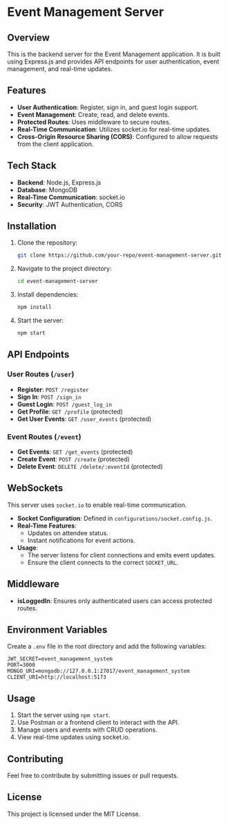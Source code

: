 # Event Management Server

## Overview
This is the backend server for the Event Management application. It is built using Express.js and provides API endpoints for user authentication, event management, and real-time updates.

## Features
- **User Authentication**: Register, sign in, and guest login support.
- **Event Management**: Create, read, and delete events.
- **Protected Routes**: Uses middleware to secure routes.
- **Real-Time Communication**: Utilizes socket.io for real-time updates.
- **Cross-Origin Resource Sharing (CORS)**: Configured to allow requests from the client application.

## Tech Stack
- **Backend**: Node.js, Express.js
- **Database**: MongoDB
- **Real-Time Communication**: socket.io
- **Security**: JWT Authentication, CORS

## Installation
1. Clone the repository:
   ```sh
   git clone https://github.com/your-repo/event-management-server.git
   ```
2. Navigate to the project directory:
   ```sh
   cd event-management-server
   ```
3. Install dependencies:
   ```sh
   npm install
   ```
4. Start the server:
   ```sh
   npm start
   ```

## API Endpoints
### User Routes (`/user`)
- **Register**: `POST /register`
- **Sign In**: `POST /sign_in`
- **Guest Login**: `POST /guest_log_in`
- **Get Profile**: `GET /profile` (protected)
- **Get User Events**: `GET /user_events` (protected)

### Event Routes (`/event`)
- **Get Events**: `GET /get_events` (protected)
- **Create Event**: `POST /create` (protected)
- **Delete Event**: `DELETE /delete/:eventId` (protected)

## WebSockets
This server uses `socket.io` to enable real-time communication.

- **Socket Configuration**: Defined in `configurations/socket.config.js`.
- **Real-Time Features**:
  - Updates on attendee status.
  - Instant notifications for event actions.
- **Usage**:
  - The server listens for client connections and emits event updates.
  - Ensure the client connects to the correct `SOCKET_URL`.

## Middleware
- **isLoggedIn**: Ensures only authenticated users can access protected routes.

## Environment Variables
Create a `.env` file in the root directory and add the following variables:
```
JWT_SECRET=event_management_system
PORT=3000
MONGO_URI=mongodb://127.0.0.1:27017/event_management_system
CLIENT_URI=http://localhost:5173
```

## Usage
1. Start the server using `npm start`.
2. Use Postman or a frontend client to interact with the API.
3. Manage users and events with CRUD operations.
4. View real-time updates using socket.io.

## Contributing
Feel free to contribute by submitting issues or pull requests.

## License
This project is licensed under the MIT License.

